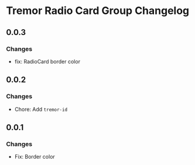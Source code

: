 # Tremor Radio Card Group Changelog

## 0.0.3

### Changes

- fix: RadioCard border color

## 0.0.2

### Changes

- Chore: Add `tremor-id`

## 0.0.1

### Changes

- Fix: Border color
